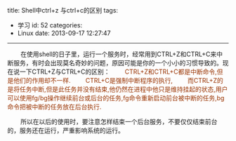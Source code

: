 title: Shell中ctrl+z 与ctrl+c的区别
tags:
  - 学习
id: 52
categories:
  - Linux
date: 2013-09-17 12:27:47
---

<span style="padding-left: 30px;font-size: 14px;">在使用shell的日子里，运行一个服务时，经常用到CTRL+Z和CTRL+C来中断服务，有时会出现莫名奇妙的问题，原因可能是你的一个小小的习惯导致的。现在说一下CTRL+Z与CTRL+C的区别：
<span style="color: #993300;padding-left: 30px;font-size: 14px;">CTRL+Z和CTRL+C都是中断命令,但是他们的作用却不一样.</span>
<span style="color: #993300;padding-left: 30px;font-size: 14px;">CTRL+C是强制中断程序的执行,</span>
<span style="color: #993300;padding-left: 30px;font-size: 14px;">而CTRL+Z的是将任务中断,但是此任务并没有结束,他仍然在进程中他只是维持挂起的状态,用户可以使用fg/bg操作继续前台或后台的任务,fg命令重新启动前台被中断的任务,bg命令把被中断的任务放在后台执行.</span></span>

<span style="padding-left: 30px;font-size: 14px;">所以在以后的使用时，要注意怎样结束一个后台服务，不要仅仅结束前台的，服务还在运行，严重影响系统的运行。</span>